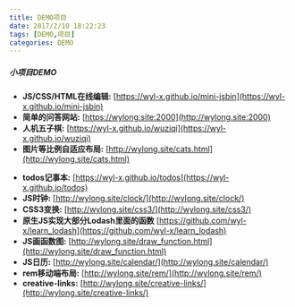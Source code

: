 ```yaml
---
title: DEMO项目
date: 2017/2/10 18:22:23
tags: [DEMO,项目]
categories: DEMO
---
```


##### 小项目DEMO 
* **JS/CSS/HTML在线编辑:** [https://wyl-x.github.io/mini-jsbin](https://wyl-x.github.io/mini-jsbin)
* **简单的问答网站:** [https://wylong.site:2000](http://wylong.site:2000)
* **人机五子棋:** [https://wyl-x.github.io/wuziqi](https://wyl-x.github.io/wuziqi)
* **图片等比例自适应布局:** [http://wylong.site/cats.html](http://wylong.site/cats.html)

<!-- more -->
* **todos记事本:** [https://wyl-x.github.io/todos](https://wyl-x.github.io/todos)
* **JS时钟:** [http://wylong.site/clock/](http://wylong.site/clock/)
* **CSS3变换:** [http://wylong.site/css3/](http://wylong.site/css3/)
* **原生JS实现大部分Lodash里面的函数** [https://github.com/wyl-x/learn_lodash](https://github.com/wyl-x/learn_lodash)
* **JS画函数图:** [http://wylong.site/draw_function.html](http://wylong.site/draw_function.html)
* **JS日历:** [http://wylong.site/calendar/](http://wylong.site/calendar/)
* **rem移动端布局:** [http://wylong.site/rem/](http://wylong.site/rem/)
* **creative-links:** [http://wylong.site/creative-links/](http://wylong.site/creative-links/)


 